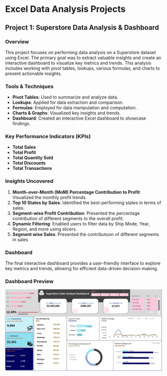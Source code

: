 # Excel Data Analysis Projects

## Project 1: Superstore Data Analysis & Dashboard

### Overview
This project focuses on performing data analysis on a Superstore dataset using Excel. The primary goal was to extract valuable insights and create an interactive dashboard to visualize key metrics and trends. This analysis includes working with pivot tables, lookups, various formulas, and charts to present actionable insights.

### Tools & Techniques
- **Pivot Tables**: Used to summarize and analyze data.
- **Lookups**: Applied for data extraction and comparison.
- **Formulas**: Employed for data manipulation and computation.
- **Charts & Graphs**: Visualized key insights and trends.
- **Dashboard**: Created an interactive Excel dashboard to showcase findings.

### Key Performance Indicators (KPIs)
- **Total Sales**
- **Total Profit**
- **Total Quantity Sold**
- **Total Discounts**
- **Total Transactions**

### Insights Uncovered
1. **Month-over-Month (MoM) Percentage Contribution to Profit**: Visualized the monthly profit trends.
2. **Top 10 States by Sales**: Identified the best-performing states in terms of sales.
3. **Segment-wise Profit Contribution**: Presented the percentage contribution of different segments to the overall profit.
4. **Dynamic Filtering**: Enabled users to filter data by Ship Mode, Year, Region, and more using slicers.
5. **Segment wise Sales**: Presented the contributuon of different segments in sales


### Dashboard
The final interactive dashboard provides a user-friendly interface to explore key metrics and trends, allowing for efficient data-driven decision-making.
### Dashboard Preview

![Superstore Dashboard](/Dashboard.png)


